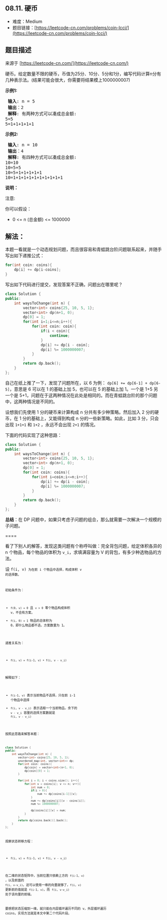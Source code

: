 ##  08.11. 硬币

- 难度：Medium
- 题目链接：[https://leetcode-cn.com/problems/coin-lcci/](https://leetcode-cn.com/problems/coin-lcci/)


## 题目描述

来源于 [https://leetcode-cn.com/](https://leetcode-cn.com/)

<p>硬币。给定数量不限的硬币，币值为25分、10分、5分和1分，编写代码计算n分有几种表示法。(结果可能会很大，你需要将结果模上1000000007)</p>

<p> <strong>示例1:</strong></p>

<pre>
<strong> 输入</strong>: n = 5
<strong> 输出</strong>：2
<strong> 解释</strong>: 有两种方式可以凑成总金额:
5=5
5=1+1+1+1+1
</pre>

<p> <strong>示例2:</strong></p>

<pre>
<strong> 输入</strong>: n = 10
<strong> 输出</strong>：4
<strong> 解释</strong>: 有四种方式可以凑成总金额:
10=10
10=5+5
10=5+1+1+1+1+1
10=1+1+1+1+1+1+1+1+1+1
</pre>

<p> <strong>说明：</strong></p>

<p>注意:</p>

<p>你可以假设：</p>

<ul>
<li>0 &lt;= n (总金额) &lt;= 1000000</li>
</ul>


## 解法：

本题一看就是一个动态规划问题，而且很容易和青蛙跳台阶问题联系起来，并随手写出如下递推公式：

```c++
for(int coin: coins){
    dp[i] += dp[i-coins];
}
```

写出如下代码进行提交，发现答案不正确，问题出在哪里呢？


```c++
class Solution {
public:
    int waysToChange(int n) {
        vector<int> coins{25, 10, 5, 1};
        vector<int> dp(n+1, 0);
        dp[0] = 1;
        for(int i=1;i<=n;i++){
            for(int coin: coin){
                if(i < coin){
                    continue;
                }
                dp[i] += dp[i - coin];
                dp[i] %= 1000000007;
            }
        }
        return dp.back();
    }
};
```

自己在纸上推了一下，发现了问题所在，以 6 为例： `dp[6] += dp[6-1] + dp[6-5]`，意思是 6 可以在 1 的基础上加 5，也可以在 5 的基础上加 1。一个是 1+5 另一个是 5+1，问题在于这两种情况在此处是相同的。而在青蛙跳台阶的那个问题中，这两种情况是不同的。

设想我们先使用 1 分的硬币来计算构成 n 分共有多少种策略。然后加入 2 分的硬币，在 1 分的基础上，又能得到构成 n 分的一些新策略。如此，比如 3 分，只会出现 `1+1+1` 和 `1+2` ，永远不会出现 `2+1` 的情况。

下面的代码实现了这种思路：

```c++
class Solution {
public:
    int waysToChange(int n) {
        vector<int> coins{25, 10, 5, 1};
        vector<int> dp(n+1, 0);
        dp[0] = 1;
        for(int coin: coins){
            for(int i=coin;i<=n;i++){
                dp[i] += dp[i - coin];
                dp[i] %= 1000000007;
            }
        }
        return dp.back();
    }
};
```

**总结**：在 DP 问题中，如果只考虑子问题的组合，那么就需要一次解决一个规模的子问题。


====

看了下别人的解答，发现这类问题有个称呼叫做：完全背包问题，给定体积各异的 n 个物品，每个物品的体积为 `v_i`，求填满容量为 V 的背包，有多少种选物品的方法。

设 <code class="tex">f(i, v)<code> 为在前 i 个物品中选择，构成体积 v 的选择数。

初始条件为：

- `f(0, v) = 0` 且 `v > 0` 零个物品构成体积 v，不会有方案。
- `f(i, 0) = 1` 物品的总体积为 0，即什么物品都不选，方案数量为 1。

递推关系为：

- `f(i, v) = f(i-1, v) + f(i, v - v_i)`

解释如下：

- `f(i-1, v)` 表示当前物品不选择，只在前 i-1 个物品中选择
- `f(i, v - v_i)` 表示选取一个当前物品，余下的 `v - v_i` 容量的选择方案数就是 `f(i, v - v_i)`

按照此思路来解答本题：

```c++
class Solution {
public:
    int waysToChange(int n) {
        vector<int> coins{25, 10, 5, 1};
        unordered_map<int, vector<int>> dp;
        for(int coin: coins){
            dp[coin] = vector<int>(n+1, 0);
            dp[coin][0] = 1;
        }

        for(int i = 0; i < coins.size(); i++){
            for(int v = coins[i]; v <= n; v++){
                int num = 0;
                if(i > 0){
                    num += dp[coins[i-1]][v];
                }
                num += dp[coins[i]][v - coins[i]];
                num %= 1000000007;

                dp[coins[i]][v] = num;
            }
        }
        return dp[coins.back()].back();
    }
};
```

观察状态转移方程：

- `f(i, v) = f(i-1, v) + f(i, v - v_i)`

在二维的状态矩阵中，当前位置只依赖上方的 `f(i-1, v)` ，以及前面的 `f(i, v-v_i)`。这可以使用一维的向量就够了，`f(i, v)` 更新前的值就是 `f(i-1, v)`，而 `f(i, v-v_i)` 处于该向量的前端。

要想把状态压缩到一维，就只能在内层循环遍历不同的 v，外层循环遍历 coins。实现方法就是本文中第二个代码片段。
